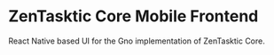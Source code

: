 # ZenTasktic Core Mobile Frontend

React Native based UI for the Gno implementation of ZenTasktic Core.